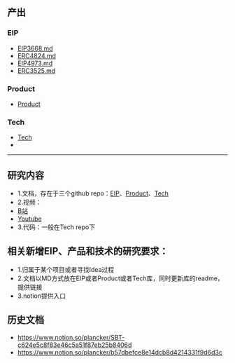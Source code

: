 
## 产出
### EIP
+ [EIP3668.md](EIP3668.md)
+ [ERC4824.md](EIP4824.md)
+ [EIP4973.md](EIP4973.md)
+ [ERC3525.md](ERC3525.md)

### Product
+ [Product](https://github.com/PlanckerLabs/Product-Research/blob/main/README.md)

### Tech
+ [Tech](https://github.com/PlanckerLabs/Tech-Research/blob/main/README.md)
+ 

--------------------
## 研究内容
+ 1.文档，存在于三个github repo：[EIP](https://github.com/PlanckerLabs/EIP-Research)、[Product](https://github.com/PlanckerLabs/Product-Research)、[Tech](https://github.com/PlanckerLabs/Tech-Research)
+ 2.视频：
+ [B站](https://space.bilibili.com/1729402830)
+ [Youtube](https://www.youtube.com/channel/UCatIOSch3OIVifZuK9jO7cg)
+ 3.代码：一般在Tech repo下

## 相关新增EIP、产品和技术的研究要求：
+ 1.归属于某个项目或者寻找Idea过程
+ 2.文档以MD方式放在EIP或者Product或者Tech库，同时更新库的readme，提供链接
+ 3.notion提供入口

## 历史文档
+ https://www.notion.so/plancker/SBT-c624e5c8f83e46c5a51f87eb25b8406d
+ https://www.notion.so/plancker/b57dbefce8e14dcb8d4214331f9d6d3c
